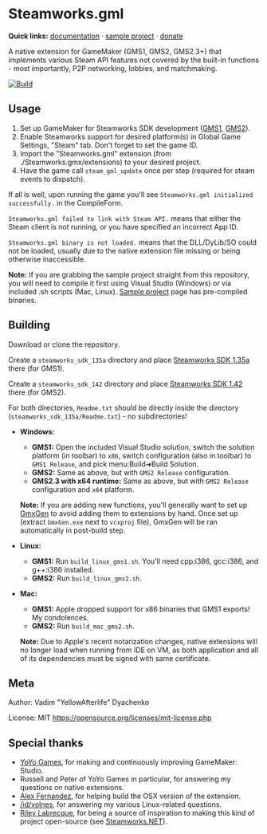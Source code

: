 # Steamworks.gml
**Quick links:** 
[documentation](https://yal.cc/r/17/steamworks-gml/)
· [sample project](https://yellowafterlife.itch.io/steamworks-gml-example)
· [donate](https://yellowafterlife.itch.io/steamworks-gml-example/purchase)

A native extension for GameMaker (GMS1, GMS2, GMS2.3+) that implements various Steam API features not covered by the built-in functions - most importantly, P2P networking, lobbies, and matchmaking.

[![Build](https://github.com/YAL-GameMaker/steamworks.gml/actions/workflows/build.yml/badge.svg)](https://github.com/YAL-GameMaker/steamworks.gml/actions/workflows/build.yml)

## Usage

1. Set up GameMaker for Steamworks SDK development ([GMS1](http://help.yoyogames.com/hc/en-us/articles/216754138-Using-The-Steamworks-SDK-With-GameMaker-Studio), [GMS2](https://help.yoyogames.com/hc/en-us/articles/360006823232-Enabling-Steam-Integration-In-Your-Desktop-Games)).
2. Enable Steamworks support for desired platform(s) in Global Game Settings, "Steam" tab. Don't forget to set the game ID.
3. Import the "Steamworks.gml" extension (from ./Steamworks.gmx/extensions) to your desired project.
4. Have the game call `steam_gml_update` once per step (required for steam events to dispatch).

If all is well, upon running the game you'll see `Steamworks.gml initialized successfully.` in the CompileForm.

`Steamworks.gml failed to link with Steam API.` means that either the Steam client is not running, or you have specified an incorrect App ID.

`Steamworks.gml binary is not loaded.` means that the DLL/DyLib/SO could not be loaded, usually due to the native extension file missing or being otherwise inaccessible.

**Note:** If you are grabbing the sample project straight from this repository, you will need to compile it first using Visual Studio (Windows) or via included .sh scripts (Mac, Linux). [Sample project](https://yellowafterlife.itch.io/steamworks-gml-example) page has pre-compiled binaries.

## Building

Download or clone the repository.

Create a `steamworks_sdk_135a` directory and place [Steamworks SDK 1.35a](https://partner.steamgames.com/downloads/steamworks_sdk_135a.zip) there (for GMS1).

Create a `steamworks_sdk_142` directory and place [Steamworks SDK 1.42](https://partner.steamgames.com/downloads/steamworks_sdk_142.zip) there (for GMS2).

For both directories, `Readme.txt` should be directly inside the directory (`steamworks_sdk_135a/Readme.txt`) - no subdirectories!

* **Windows:**
  * **GMS1:** Open the included Visual Studio solution, switch the solution platform (in toolbar) to `x86`, switch configuration (also in toolbar) to `GMS1 Release`, and pick menu:Build➜Build Solution.
  * **GMS2:** Same as above, but with `GMS2 Release` configuration.
  * **GMS2.3 with x64 runtime:** Same as above, but with `GMS2 Release` configuration and `x64` platform.
  
  **Note:** If you are adding new functions, you'll generally want to set up [GmxGen](https://github.com/YAL-GameMaker-Tools/GmxGen) to avoid adding them to extensions by hand. Once set up (extract `GmxGen.exe` next to `vcxproj` file), GmxGen will be ran automatically in post-build step.
* **Linux:**
  * **GMS1:** Run `build_linux_gms1.sh`. You'll need cpp:i386, gcc:i386, and g++:i386 installed.
  * **GMS2:** Run `build_linux_gms2.sh`.
* **Mac:**
  * **GMS1:** Apple dropped support for x86 binaries that GMS1 exports! My condolences.
  * **GMS2:** Run `build_mac_gms2.sh`.
  
  **Note:** Due to Apple's recent notarization changes, native extensions will no longer load when running from IDE on VM, as both application and all of its dependencies must be signed with same certificate.

## Meta
Author: Vadim "YellowAfterlife" Dyachenko

License: MIT https://opensource.org/licenses/mit-license.php

## Special thanks

* [YoYo Games](http://yoyogames.com/), for making and continuously improving GameMaker: Studio.
* Russell and Peter of YoYo Games in particular, for answering my questions on native extensions.
* [Alex Fernandez](https://twitter.com/alexfislegend), for helping build the OSX version of the extension.
* [/id/volnes](http://steamcommunity.com/id/volnes/), for answering my various Linux-related questions.
* [Riley Labrecque](https://github.com/rlabrecque), for being a source of inspiration to making this kind of project open-source (see [Steamworks.NET](https://github.com/rlabrecque/Steamworks.NET)).
